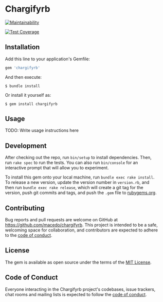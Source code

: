 # Chargifyrb

[![Maintainability](https://api.codeclimate.com/v1/badges/8b1a24149f9271c61b29/maintainability)](https://codeclimate.com/github/87labs/chargifyrb/maintainability)

[![Test Coverage](https://api.codeclimate.com/v1/badges/8b1a24149f9271c61b29/test_coverage)](https://codeclimate.com/github/87labs/chargifyrb/test_coverage)

## Installation

Add this line to your application's Gemfile:

```ruby
gem 'chargifyrb'
```

And then execute:

    $ bundle install

Or install it yourself as:

    $ gem install chargifyrb

## Usage

TODO: Write usage instructions here

## Development

After checking out the repo, run `bin/setup` to install dependencies. Then, run `rake spec` to run the tests. You can also run `bin/console` for an interactive prompt that will allow you to experiment.

To install this gem onto your local machine, run `bundle exec rake install`. To release a new version, update the version number in `version.rb`, and then run `bundle exec rake release`, which will create a git tag for the version, push git commits and tags, and push the `.gem` file to [rubygems.org](https://rubygems.org).

## Contributing

Bug reports and pull requests are welcome on GitHub at https://github.com/macedo/chargifyrb. This project is intended to be a safe, welcoming space for collaboration, and contributors are expected to adhere to the [code of conduct](https://github.com/macedo/chargifyrb/blob/master/CODE_OF_CONDUCT.md).


## License

The gem is available as open source under the terms of the [MIT License](https://opensource.org/licenses/MIT).

## Code of Conduct

Everyone interacting in the Chargifyrb project's codebases, issue trackers, chat rooms and mailing lists is expected to follow the [code of conduct](https://github.com/macedo/chargifyrb/blob/master/CODE_OF_CONDUCT.md).
